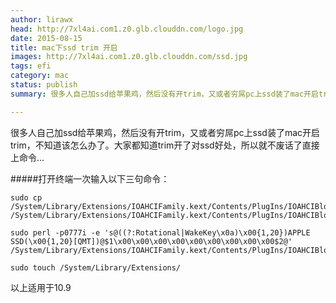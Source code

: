```yaml
---
author: lirawx
head: http://7xl4ai.com1.z0.glb.clouddn.com/logo.jpg
date: 2015-08-15
title: mac下ssd trim 开启
images: http://7xl4ai.com1.z0.glb.clouddn.com/ssd.jpg
tags: efi
category: mac
status: publish
summary: 很多人自己加ssd给苹果鸡，然后没有开trim，又或者穷屌pc上ssd装了mac开启trim，不知道该怎么办了。大家都知道trim开了对ssd好处，所以就不废话了直接上命令...

---
```

很多人自己加ssd给苹果鸡，然后没有开trim，又或者穷屌pc上ssd装了mac开启trim，不知道该怎么办了。大家都知道trim开了对ssd好处，所以就不废话了直接上命令...

#####打开终端一次输入以下三句命令：

```
sudo cp /System/Library/Extensions/IOAHCIFamily.kext/Contents/PlugIns/IOAHCIBlockStorage.kext/Contents/MacOS/IOAHCIBlockStorage  /System/Library/Extensions/IOAHCIFamily.kext/Contents/PlugIns/IOAHCIBlockStorage.kext/Contents/MacOS/IOAHCIBlockStorage.original
```
<!-- more -->

```
sudo perl -p0777i -e 's@((?:Rotational|WakeKey\x0a)\x00{1,20})APPLE SSD(\x00{1,20}[QMT])@$1\x00\x00\x00\x00\x00\x00\x00\x00\x00$2@' /System/Library/Extensions/IOAHCIFamily.kext/Contents/PlugIns/IOAHCIBlockStorage.kext/Contents/MacOS/IOAHCIBlockStorage
```


```
sudo touch /System/Library/Extensions/
```

以上适用于10.9
